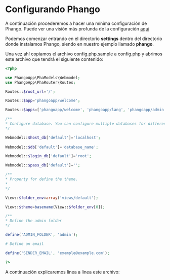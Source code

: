 # Configurando Phango

A continuación procederemos a hacer una mínima configuración de Phango. Puede ver una visión más profunda de la configuración [aquí](advanced/config.md)

Podemos comenzar entrando en el directorio **settings** dentro del directorio donde instalamos Phango, siendo en nuestro ejemplo llamado **phango**.

Una vez ahí copiamos el archivo config.php.sample a config.php y abrimos este archivo que tendrá el siguiente contenido:

```php
<?php

use PhangoApp\PhaModels\Webmodel;
use PhangoApp\PhaRouter\Routes;

Routes::$root_url='/';

Routes::$app='phangoapp/welcome';

Routes::$apps=['phangoapp/welcome', 'phangoapp/lang', 'phangoapp/admin'];

/**
* Configure database. You can configure multiple databases for different models.
*/ 

Webmodel::$host_db['default']='localhost';
    
Webmodel::$db['default']='database_name';

Webmodel::$login_db['default']='root';

Webmodel::$pass_db['default']='';

/**
* Property for define the theme.
* 
*/

View::$folder_env=array('views/default');

View::$theme=basename(View::$folder_env[0]);

/**
* Define the admin folder
*/

define('ADMIN_FOLDER', 'admin');

# Define an email

define('SENDER_EMAIL', 'example@example.com');

?>
```

A continuación explicaremos linea a linea este archivo:

